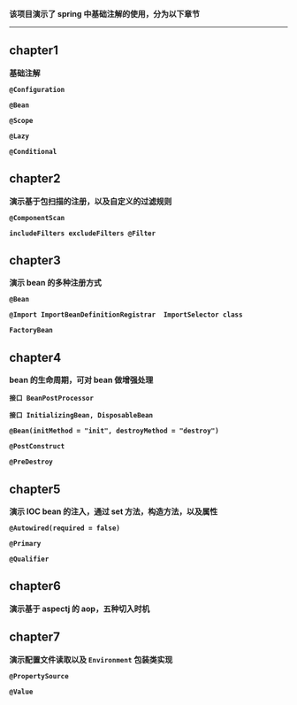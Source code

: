 
<b>该项目演示了 spring 中基础注解的使用，分为以下章节<b>

<hr/>

## chapter1

基础注解

`@Configuration` 

`@Bean`

`@Scope`

`@Lazy`

`@Conditional`

## chapter2 

演示基于包扫描的注册，以及自定义的过滤规则

`@ComponentScan` 

`includeFilters excludeFilters @Filter` 

## chapter3

演示 bean 的多种注册方式

`@Bean`

`@Import ImportBeanDefinitionRegistrar  ImportSelector class `

`FactoryBean`

## chapter4

bean 的生命周期，可对 bean 做增强处理

`接口 BeanPostProcessor`

`接口 InitializingBean, DisposableBean`

`@Bean(initMethod = "init", destroyMethod = "destroy")`

`@PostConstruct`

`@PreDestroy`

## chapter5

演示 IOC bean 的注入，通过 set 方法，构造方法，以及属性

`@Autowired(required = false)`

`@Primary`

`@Qualifier`

## chapter6

演示基于 aspectj 的 aop，五种切入时机


## chapter7

演示配置文件读取以及 `Environment` 包装类实现

`@PropertySource` 

`@Value`



